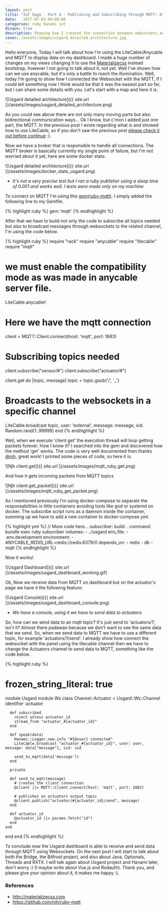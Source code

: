```yaml
---
layout: post
title: "IoT Saga - Part 4 - Publishing and Subscribing through MQTT: Displaying data on dashboard"
date:   2017-07-03 00:00:00
categories: ruby hanami iot
disqus: true
description: Showing how I created the connection between websockets and MQTT
cover: /assets/images/usgard_detailed_architecture.jpg
---
```


Hello everyone, Today I will talk about how I'm using the LiteCable/Anycable and MQTT to display data on my dashboard. I made a huge number of changes on my views changing it to use the [Materializecss][materializecss] instead bootstrap, however I not going to talk about it, not yet. Well I've shown how can we use anycable, but it's only a battle to reach the illumination. Well, today I'm going to show how I connected the Websocket with the MQTT, If I could tell something now I think would be that it was the easiest part so far, but I can share some details with you. Let's start with a map and here it is.

![Usgard detailed architecture]({{ site.url }}/assets/images/usgard_detailed_architecture.png)

As you could see above there are not only many moving parts but also bidirectional communication ways... Ok I know, but c'mon I added just one part, the MQTT. In the previous post I wrote regarding what is and showed how to use LiteCable, so if you don't saw the previous post [please check it out before continue][previous-post] :).

Now we have a broker that is responsible to handle all connections. The MQTT broker is basically currently my single point of failure, but I'm not worried about it yet, here are some docker stats:

![Usgard detailed architecture]({{ site.url }}/assets/images/docker_stats_usgard.png)

* *It's not a very precise test but I ran a ruby publisher using a sleep time of 0.001 and works well. I tests were made only on my machine*

To connect on MQTT I'm using this [gem(ruby-mqtt)][ruby-mqtt]. I simply added the following line to my Gemfile.

{% highlight ruby %}
gem 'mqtt'
{% endhighlight %}

After that we have to build not only the code to subscribe all topics needed but also to broadcast messages through websockets to the related channel, I'm using the code below.

{% highlight ruby %}
require "rack"
require "anycable"
require "litecable"
require "mqtt"

# we must enable the compatibility mode as was made in anycable server file.
LiteCable.anycable!

# Here we have the mqtt connection
client = MQTT::Client.connect(host: 'mqtt', port: 1883)

# Subscribing topics needed
client.subscribe("sensor/#")
client.subscribe("actuator/#")

client.get do |topic, message|
  topic = topic.gsub('/', '_')

  # Broadcasts to the websockets in a specific channel
  LiteCable.broadcast topic, user: 'external', message: message, sid: Random.rand(1..99999)
end
{% endhighlight %}

Well, when we execute 'client.get' the execution thread will loop getting packets forever. How I know it? I searched into the gem and discovered how the method 'get' works. The code is very well documented then thanks [@njh][njh], great work! I printed some pieces of code, so here it is.

![Njh client.get]({{ site.url }}/assets/images/mqtt_ruby_get.png)

And how it gets incoming packets from MQTT topics

![Njh client.get_packet]({{ site.url }}/assets/images/mqtt_ruby_get_packet.png)

As I mentioned previously I'm using docker-compose to separate the responsabilities in little containers avoiding tools like god or systemd on docker. The subscribe script runs as a daemon inside the container, summing up we have to add a new container to docker-compose.yml.

{% highlight yml %}
// More code here...
  subscriber:
    build: .
    command: bundle exec ruby subscriber
    volumes:
      - .:/usgard
    env_file:
      - .env.development
    environment:
      - ANYCABLE_REDIS_URL=redis://redis:6379/0
    depends_on:
      - redis
      - db
      - mqtt
{% endhighlight %}

Now it works!

![Usgard Dashboard]({{ site.url }}/assets/images/usgard_dashboard_working.gif)

Ok, Now we receive data from MQTT on dashboard but on the actuator's page we have it the following feature:

![Usgard Console]({{ site.url }}/assets/images/usgard_dashboard_console.png)
* *We have a console, using it we have to send data to actuators*

So, how can we send data to an mqtt topic? It's just send to 'actuators/1', isn't it? Almost there padawan because we don't want to see the same data that we send. So, when we send data to MQTT we have to use a different topic, for example 'actuators/1/send'. I already show how connect the websocket with the panel using the litecable channel then we have to change the Actuators channel to send data to MQTT, something like the code below.

{% highlight ruby %}
# frozen_string_literal: true

module Usgard
  module Ws
    class Channel::Actuator < Usgard::Ws::Channel
      identifier :actuator

      def subscribed
        reject unless actuator_id
        stream_from "actuator_#{actuator_id}"
      end

      def speak(data)
        Hanami::Logger.new.info "#{@user} connected"
        LiteCable.broadcast "actuator_#{actuator_id}", user: user, message: data["message"], sid: sid

        send_to_mqtt(data['message'])
      end

      private

      def send_to_mqtt(message)
        # creates the client connection
        @client ||= MQTT::Client.connect(host: 'mqtt', port: 1883)

        # publishes on actuators output topic
        @client.publish("actuator/#{actuator_id}/send", message)
      end

      def actuator_id
        @actuator_id ||= params.fetch("id")
      end
    end
  end
end
{% endhighlight %}

To conclude now the Usgard dashboard is able to receive and send data through MQTT using Websockets. On the next post I will start to talk about both the Bridge, the Bitfrost project, and also about Java, Optionals, Threads and RXTX. I will talk again about Usgard project and Hanami later, don't worry :) (I maybe write about Vue.js and Rodauth). Thank you, and please give your opinion about it, it makes me happy :).

### References

* http://materializecss.com
* https://github.com/njh/ruby-mqtt

[njh]: https://twitter.com/njh
[materializecss]: http://materializecss.com
[ruby-mqtt]: https://github.com/njh/ruby-mqtt
[previous-post]: http://gabrielmalakias.com.br/ruby/hanami/iot/2017/05/25/websockets-connecting-litecable-to-hanami.html

